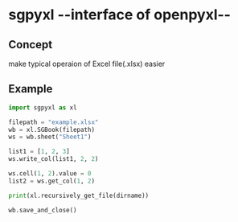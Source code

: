 # sgpyxl --interface of openpyxl--
## Concept
make typical operaion of Excel file(.xlsx) easier

## Example

```python
import sgpyxl as xl

filepath = "example.xlsx"
wb = xl.SGBook(filepath)
ws = wb.sheet("Sheet1")

list1 = [1, 2, 3]
ws.write_col(list1, 2, 2)

ws.cell(1, 2).value = 0
list2 = ws.get_col(1, 2)

print(xl.recursively_get_file(dirname))

wb.save_and_close()
```
